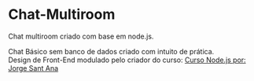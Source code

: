 # Chat-Multiroom

Chat multiroom criado com base em node.js.

Chat Básico sem banco de dados criado com intuito de prática. <br>
Design de Front-End modulado pelo criador do curso:
[Curso Node.js por: Jorge Sant Ana](https://www.udemy.com/course/curso-completo-do-desenvolvedor-nodejs/ "Curso Node.js por: Jorge Sant Ana") 
